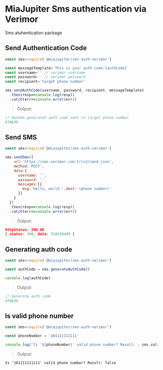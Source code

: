 # MiaJupiter Sms authentication via Verimor

Sms atuhentication package

## Send Authentication Code
```js
const sms=require('@miajupiter/sms-auth-verimor')

const messageTemplate='This is your auth code:{authCode}'
const username='' // verimor username
const password='' // verimor password
const recipient='target phone number'

sms.sendAuthCode(username, password, recipient, messageTemplate)
  .then(resp=>console.log(resp))
  .catch(err=>console.error(err))
```
> Output:

```js
// Random generated auth code sent to target phone number
474639  
```




## Send SMS
```js
const sms=require('@miajupiter/sms-auth-verimor')

sms.sendSms({
    url:'https://sms.verimor.com.tr/v2/send.json',
    method:'POST',
    data:{
      username: '',
      password: '',
      messages:[{
        msg:'Hello, world.',dest:'<phone number>'
      }]
    }
  })
  .then(resp=>console.log(resp))
  .catch(err=>console.error(err))

```

> Output:
```json
HttpStatus: 200 OK
{ status: 200, data: 318438489 }
```

## Generating auth code
```js
const sms=require('@miajupiter/sms-auth-verimor')

const authCode = sms.generateAuthCode()

console.log(authCode)
```
> Output:

```js
// Generate auth code
474639
```

## Is valid phone number
```js
const sms=require('@miajupiter/sms-auth-verimor')

const phoneNumber = '101111111111'

console.log(`Is '${phoneNumber}' valid phone number? Result:`, sms.validPhoneNumber())
```

> Output:

```console
Is '101111111111' valid phone number? Result: false
```
